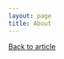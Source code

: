 ```yaml
---
layout: page
title: About 
---
```


<html lang="en"><head>
<meta charset="UTF-8">
<meta name="viewport" content="width=device-width, initial-scale=1.0, maximum-scale=1">
<title></title>
<meta name="description" content="">
<link rel="stylesheet" href="webjeda.com/demo/demo.css">
<style>
	  .demo-wrapper {
		  max-width: 80%;
		  margin: 5% auto;
	  }
  </style>
</head>
<body>
<div class="demo-container">
<a class="btn" href="/google-form-customize/">Back to article</a>
<style>
        input {
            padding: 5px 10px;
            margin-bottom: 10px
        }
        .table {
          max-width: 100%;
          overflow: hidden;
        }

        table {
            text-align: left
        }

        td,
        th {
            padding: 10px
        }

        td:first-child,
        th:first-child {
            background-color: #3cb371;
            color: #fff;
            max-width: 170px;
        }

        td:last-child,
        th:last-child {
            background-color: #444;
            color: #fff
        }

        table {
            transform: rotate(180deg)
        }

        table>tr {
            transform: rotate(-180deg)
        }
    </style>
<script>
    var submitted = !1
</script>
<iframe id="hidden_iframe" name="hidden_iframe" onload="submitted&amp;&amp;(window.location=&quot;https://blog.webjeda.com/demo/google-form-customize/&quot;)" style="display:none" __idm_frm__="10737418261"></iframe>
<form action="https://docs.google.com/forms/d/e/1FAIpQLSdqGYth5-G2cP8SILJwjOcJ38vit-Rv8E9SXmtnJUu4ifMcGw/formResponse" method="post" onsubmit="submitted=!0" target="hidden_iframe">
<label>Name</label>
<input maxlength="18" name="entry.742532386" placeholder=" John Doe" required="">
<br>
<label>Email</label>
<input maxlength="18" name="entry.1558941179" placeholder=" john@email.com" required="" type="email">
<br>
<input type="submit" value="Send">
</form>
<p>Showing only the last 20 entries. You can check all the entries <a href="https://docs.google.com/spreadsheets/d/1_vt8il8LpxEi8_DmX0yxxRambpw700cdMC2yMIGWqbk/edit?usp=sharing" target="_blank">here</a>.
</p><div class="table">
<table class="flex-container"><tr><td>Trango Lango</td><td>trango@lango.com</td></tr><tr><td>test</td><td>test@test.testtest</td></tr><tr><td>Max Maier</td><td>max@maier.com</td></tr><tr><td>utzutzu</td><td>tzutzutzu@werw.com</td></tr><tr><td>Hello</td><td>hello@hello.com</td></tr><tr><td>1213213</td><td>2132132132@gmail.c</td></tr><tr><td>abkit</td><td>g@gmail.com</td></tr><tr><td>mk</td><td>jo@gg</td></tr><tr><td>Text</td><td>sefsdf@qqq.com</td></tr><tr><td>akhilesh</td><td>aaaa@wwww.com</td></tr><tr><td>test</td><td>sdg@gmail.com</td></tr><tr><td>test1</td><td>sdg@gmail.com</td></tr><tr><td>sadf</td><td>sdf@gmail.com</td></tr><tr><td>ggggg</td><td>gggggggggg@f</td></tr><tr><td>test</td><td>testing@gmail.com</td></tr><tr><td>adfadfasdf</td><td>adfa@a.com</td></tr><tr><td>John Stag</td><td>john@stag.com</td></tr><tr><td>sdsds</td><td>dsdsd@ds.co</td></tr><tr><td>test</td><td>test@gest.com</td></tr><tr><td>УФФФ</td><td>qqq@qq.qq</td></tr><tr><th>Name</th><th>Email</th></tr></table>
</div>
</div>
<script src="//ajax.googleapis.com/ajax/libs/jquery/3.2.1/jquery.min.js"></script>
<script>
    function importGSS(t) {
        $.each(t.feed.entry.slice(-20), function() {
            $("table").addClass("flex-container").append("<tr><td>" + this.gsx$name.$t + "</td><td>" + this.gsx$email.$t + "</td></tr>")
        }), $("table").addClass("flex-container").append("<tr><th>Name</th><th>Email</th></tr>")
    }
</script>
<script src="https://spreadsheets.google.com/feeds/list/1_vt8il8LpxEi8_DmX0yxxRambpw700cdMC2yMIGWqbk/1/public/values?alt=json-in-script&amp;callback=importGSS" async=""></script>


</body></html>
